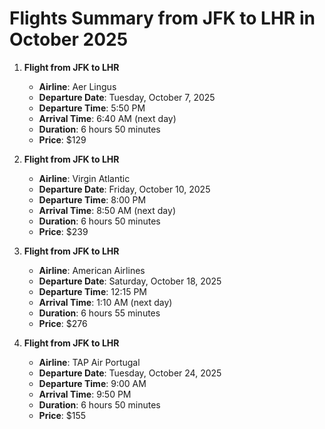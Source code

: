 # Flights Summary from JFK to LHR in October 2025

1. **Flight from JFK to LHR**  
   - **Airline**: Aer Lingus  
   - **Departure Date**: Tuesday, October 7, 2025  
   - **Departure Time**: 5:50 PM  
   - **Arrival Time**: 6:40 AM (next day)  
   - **Duration**: 6 hours 50 minutes  
   - **Price**: $129

2. **Flight from JFK to LHR**  
   - **Airline**: Virgin Atlantic  
   - **Departure Date**: Friday, October 10, 2025  
   - **Departure Time**: 8:00 PM  
   - **Arrival Time**: 8:50 AM (next day)  
   - **Duration**: 6 hours 50 minutes  
   - **Price**: $239  
   
3. **Flight from JFK to LHR**  
   - **Airline**: American Airlines  
   - **Departure Date**: Saturday, October 18, 2025  
   - **Departure Time**: 12:15 PM  
   - **Arrival Time**: 1:10 AM (next day)  
   - **Duration**: 6 hours 55 minutes  
   - **Price**: $276

4. **Flight from JFK to LHR**  
   - **Airline**: TAP Air Portugal  
   - **Departure Date**: Tuesday, October 24, 2025  
   - **Departure Time**: 9:00 AM  
   - **Arrival Time**: 9:50 PM  
   - **Duration**: 6 hours 50 minutes  
   - **Price**: $155

